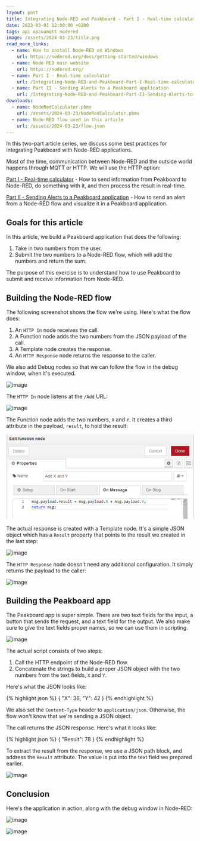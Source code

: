 ```yaml
---
layout: post
title: Integrating Node-RED and Peakboard - Part I - Real-time calculator
date: 2023-03-01 12:00:00 +0200
tags: api opcuamqtt nodered
image: /assets/2024-03-23/title.png
read_more_links:
  - name: How to install Node-RED on Windows
    url: https://nodered.org/docs/getting-started/windows
  - name: Node-RED main website
    url: https://nodered.org/
  - name: Part I - Real-time calculator
    url: /Integrating-Node-RED-and-Peakboard-Part-I-Real-time-calculator.html
  - name: Part II - Sending Alerts to a Peakboard application
    url: /Integrating-Node-RED-and-Peakboard-Part-II-Sending-Alerts-to-an-Peakboard-application.html
downloads:
  - name: NodeRedCalculator.pbmx
    url: /assets/2024-03-23/NodeRedCalculator.pbmx
  - name: Node-RED flow used in this article
    url: /assets/2024-03-23/flow.json
---
```

In this two-part article series, we discuss some best practices for integrating Peakboard with Node-RED applications.

Most of the time, communication between Node-RED and the outside world happens through MQTT or HTTP. We will use the HTTP option:

[Part I - Real-time calculator](/Integrating-Node-RED-and-Peakboard-Part-I-Real-time-calculator.html) -
How to send information from Peakboard to Node-RED, do something with it, and then process the result in real-time.

[Part II - Sending Alerts to a Peakboard application](/Integrating-Node-RED-and-Peakboard-Part-II-Sending-Alerts-to-an-Peakboard-application.html) -
How to send an alert from a Node-RED flow and visualize it in a Peakboard application.

## Goals for this article

In this article, we build a Peakboard application that does the following:
1. Take in two numbers from the user.
2. Submit the two numbers to a Node-RED flow, which will add the numbers and return the sum.

The purpose of this exercise is to understand how to use Peakboard to submit and receive information from Node-RED.

## Building the Node-RED flow

The following screenshot shows the flow we're using. Here's what the flow does:
1. An `HTTP In` node receives the call.
2. A Function node adds the two numbers from the JSON payload of the call.
3. A Template node creates the response.
4. An `HTTP Response` node returns the response to the caller.

We also add Debug nodes so that we can follow the flow in the debug window, when it's executed.

![image](/assets/2024-03-23/010.png)

The `HTTP In` node listens at the `/Add` URL:

![image](/assets/2024-03-23/020.png)

The Function node adds the two numbers, `X` and `Y`. It creates a third attribute in the payload, `result`, to hold the result:

![image](/assets/2024-03-23/021.png)

The actual response is created with a Template node. It's a simple JSON object which has a `Result` property that points to the result we created in the last step:

![image](/assets/2024-03-23/022.png)

The `HTTP Response` node doesn't need any additional configuration. It simply returns the payload to the caller:

![image](/assets/2024-03-23/023.png)

## Building the Peakboard app

The Peakboard app is super simple. There are two text fields for the input, a button that sends the request, and a text field for the output. We also make sure to give the text fields proper names, so we can use them in scripting.

![image](/assets/2024-03-23/030.png)

The actual script consists of two steps:

1. Call the HTTP endpoint of the Node-RED flow.
2. Concatenate the strings to build a proper JSON object with the two numbers from the text fields, `X` and `Y`.

Here's what the JSON looks like:

{% highlight json %}
{
    "X": 36,
    "Y": 42
}
{% endhighlight %}

We also set the `Content-Type` header to `application/json`. Otherwise, the flow won't know that we're sending a JSON object.

The call returns the JSON response. Here's what it looks like:

{% highlight json %}
{
    "Result": 78
}
{% endhighlight %}

To extract the result from the response, we use a JSON path block, and address the `Result` attribute. The value is put into the text field we prepared earlier.

![image](/assets/2024-03-23/040.png)

## Conclusion

Here's the application in action, along with the debug window in Node-RED:

![image](/assets/2024-03-23/result.gif)

![image](/assets/2024-03-23/050.png)

